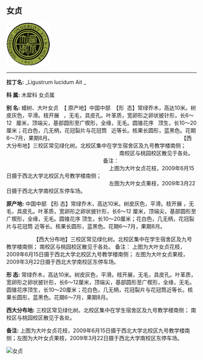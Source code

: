 ## 女贞

![西北大学校园网络植物志](JPG/nwu.gif)

---

**拉丁名:**  _Ligustrum lucidum Ait _

**科 属:** 木犀科 女贞属

**别 名:** 蜡树、大叶女贞
 【 原产地】中国中部
 【形  态】常绿乔木，高达10米。树皮灰色，平滑。枝开展 
  ，无毛，具皮孔。叶革质，宽卵形之卵状披针形，长6～12
  厘米，顶端尖，基部圆形至广楔形，全缘，无毛。圆锥花序
  顶生，长10～20厘米；花白色，几无柄，花冠裂片与花冠筒
  近等长。核果长圆形，蓝黑色。花期6～7月，果期8月。 
  
　
　
　
　
                                                                 【西大分布地】三校区常见绿化树。北校区集中在学生宿舍区及九号教学楼南侧；
                                                                            南校区与桃园校区散见于各处。
                                                                 备注：
                                                                     上图为大叶女贞花枝，2009年6月15日摄于西北大学北校区九号教学楼南侧；
                                                                     左图为大叶女贞果枝，2009年3月22日摄于西北大学南校区东停车场。

**原产地:** 中国中部
【形 态】常绿乔木，高达10米。树皮灰色，平滑。枝开展 
 ，无毛，具皮孔。叶革质，宽卵形之卵状披针形，长6～12
厘米，顶端尖，基部圆形至广楔形，全缘，无毛。圆锥花序
顶生，长10～20厘米；花白色，几无柄，花冠裂片与花冠筒
 近等长。核果长圆形，蓝黑色。花期6～7月，果期8月。 
 
　
　
　
　
 【西大分布地】三校区常见绿化树。北校区集中在学生宿舍区及九号教学楼南侧；
 南校区与桃园校区散见于各处。
 备注：
 上图为大叶女贞花枝，2009年6月15日摄于西北大学北校区九号教学楼南侧；
 左图为大叶女贞果枝，2009年3月22日摄于西北大学南校区东停车场。

**形  态:** 常绿乔木，高达10米。树皮灰色，平滑。枝开展，无毛，具皮孔。叶革质，宽卵形之卵状披针形，长6～12厘米，顶端尖，基部圆形至广楔形，全缘，无毛。圆锥花序顶生，长10～20厘米；花白色，几无柄，花冠裂片与花冠筒近等长。核果长圆形，蓝黑色。花期6～7月，果期8月。　　　　

**西大分布地:** 三校区常见绿化树。北校区集中在学生宿舍区及九号教学楼南侧； 南校区与桃园校区散见于各处。 

**备注:** 上图为大叶女贞花枝，2009年6月15日摄于西北大学北校区九号教学楼南侧；左图为大叶女贞果枝，2009年3月22日摄于西北大学南校区东停车场。

![女贞]() 

